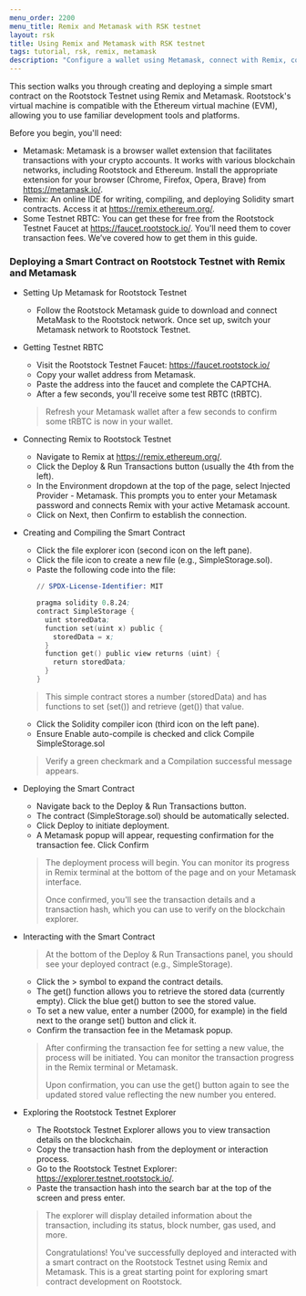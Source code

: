 ```yaml
---
menu_order: 2200
menu_title: Remix and Metamask with RSK testnet
layout: rsk
title: Using Remix and Metamask with RSK testnet
tags: tutorial, rsk, remix, metamask
description: "Configure a wallet using Metamask, connect with Remix, compile and deploy a smart contract at RSK testnet."
---
```

This section walks you through creating and deploying a simple smart contract on the Rootstock Testnet using Remix and Metamask. Rootstock's virtual machine is compatible with the Ethereum virtual machine (EVM), allowing you to use familiar development tools and platforms.

Before you begin, you'll need:

- Metamask: Metamask is a browser wallet extension that facilitates transactions with your crypto accounts. It works with various blockchain networks, including Rootstock and Ethereum. Install the appropriate extension for your browser (Chrome, Firefox, Opera, Brave) from https://metamask.io/.
- Remix: An online IDE for writing, compiling, and deploying Solidity smart contracts. Access it at https://remix.ethereum.org/.
- Some Testnet RBTC: You can get these for free from the Rootstock Testnet Faucet at https://faucet.rootstock.io/. You'll need them to cover transaction fees. We’ve covered how to get them in this guide.

### Deploying a Smart Contract on Rootstock Testnet with Remix and Metamask

[](#top "collapsible")

- Setting Up Metamask for Rootstock Testnet

  - Follow the Rootstock Metamask guide to download and connect MetaMask to the Rootstock network. Once set up, switch your Metamask network to Rootstock Testnet.
- Getting Testnet RBTC

  - Visit the Rootstock Testnet Faucet: https://faucet.rootstock.io/
  - Copy your wallet address from Metamask.
  - Paste the address into the faucet and complete the CAPTCHA.
  - After a few seconds, you'll receive some test RBTC (tRBTC).

  > Refresh your Metamask wallet after a few seconds to confirm some tRBTC is now in your wallet.
  >
- Connecting Remix to Rootstock Testnet

  - Navigate to Remix at https://remix.ethereum.org/.
  - Click the Deploy & Run Transactions button (usually the 4th from the left).
  - In the Environment dropdown at the top of the page, select Injected Provider - Metamask. This prompts you to enter your Metamask password and connects Remix with your active Metamask account.
  - Click on Next, then Confirm to establish the connection.
- Creating and Compiling the Smart Contract

  - Click the file explorer icon (second icon on the left pane).
  - Click the file icon to create a new file (e.g., SimpleStorage.sol).
  - Paste the following code into the file:
    ```s
    // SPDX-License-Identifier: MIT

    pragma solidity 0.8.24;
    contract SimpleStorage {
      uint storedData;
      function set(uint x) public {
        storedData = x;
      }
      function get() public view returns (uint) {
        return storedData;
      }
    }
    ```

  > This simple contract stores a number (storedData) and has functions to set (set()) and retrieve (get()) that value.
  >

  - Click the Solidity compiler icon (third icon on the left pane).
  - Ensure Enable auto-compile is checked and click Compile SimpleStorage.sol

  > Verify a green checkmark and a Compilation successful message appears.
  >
- Deploying the Smart Contract

  - Navigate back to the Deploy & Run Transactions button.
  - The contract (SimpleStorage.sol) should be automatically selected.
  - Click Deploy to initiate deployment.
  - A Metamask popup will appear, requesting confirmation for the transaction fee. Click Confirm

  > The deployment process will begin. You can monitor its progress in Remix terminal at the bottom of the page and on your Metamask interface.
  >
  > Once confirmed, you'll see the transaction details and a transaction hash, which you can use to verify on the blockchain explorer.
  >
- Interacting with the Smart Contract

  > At the bottom of the Deploy & Run Transactions panel, you should see your deployed contract (e.g., SimpleStorage).
  >

  - Click the > symbol to expand the contract details.
  - The get() function allows you to retrieve the stored data (currently empty). Click the blue get() button to see the stored value.
  - To set a new value, enter a number (2000, for example) in the field next to the orange set() button and click it.
  - Confirm the transaction fee in the Metamask popup.

  > After confirming the transaction fee for setting a new value, the process will be initiated. You can monitor the transaction progress in the Remix terminal or Metamask.
  >
  > Upon confirmation, you can use the get() button again to see the updated stored value reflecting the new number you entered.
  >
- Exploring the Rootstock Testnet Explorer

  - The Rootstock Testnet Explorer allows you to view transaction details on the blockchain.
  - Copy the transaction hash from the deployment or interaction process.
  - Go to the Rootstock Testnet Explorer: https://explorer.testnet.rootstock.io/.
  - Paste the transaction hash into the search bar at the top of the screen and press enter.

  > The explorer will display detailed information about the transaction, including its status, block number, gas used, and more.
  >
  > Congratulations! You've successfully deployed and interacted with a smart contract on the Rootstock Testnet using Remix and Metamask. This is a great starting point for exploring smart contract development on Rootstock.
  >
